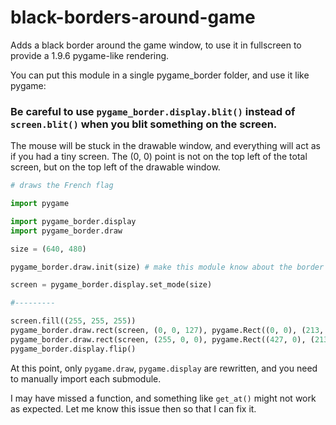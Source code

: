 # black-borders-around-game
Adds a black border around the game window, to use it in fullscreen to provide a 1.9.6 pygame-like rendering.

You can put this module in a single pygame_border folder, and use it like pygame:

### Be careful to use `pygame_border.display.blit()` instead of `screen.blit()` when you blit something on the screen.

The mouse will be stuck in the drawable window, and everything will act as if you had a tiny screen.
The (0, 0) point is not on the top left of the total screen, but on the top left of the drawable window.

```py
# draws the French flag

import pygame

import pygame_border.display
import pygame_border.draw

size = (640, 480)

pygame_border.draw.init(size) # make this module know about the border size

screen = pygame_border.display.set_mode(size)

#---------

screen.fill((255, 255, 255))
pygame_border.draw.rect(screen, (0, 0, 127), pygame.Rect((0, 0), (213, 480)))
pygame_border.draw.rect(screen, (255, 0, 0), pygame.Rect((427, 0), (213, 480)))
pygame_border.display.flip()
```

At this point, only `pygame.draw`, `pygame.display` are rewritten, and you need to manually import each submodule.

I may have missed a function, and something like `get_at()` might not work as expected. Let me know this issue then so that I can fix it.
